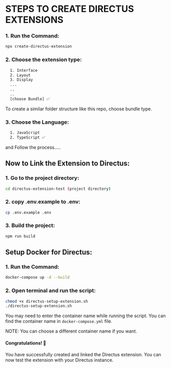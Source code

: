 # STEPS TO CREATE DIRECTUS EXTENSIONS

### 1. Run the Command:

```bash
npx create-directus-extension
```

### 2. Choose the extension type:

```bash
  1. Interface
  2. Layout
  3. Display
  ...
  ..
  ..
  [choose Bundle] ✅

```

To create a similar folder structure like this repo, choose bundle type.

### 3. Choose the Language:

```bash
  1. JavaScript
  2. TypeScript ✅
```

and Follow the process.....

## Now to Link the Extension to Directus:

### 1. Go to the project directory:

```bash
cd directus-extension-test (project directory)
```

### 2. copy .env.example to .env:

```bash
cp .env.example .env
```

### 3. Build the project:

```bash
npm run build
```

## Setup Docker for Directus:

### 1. Run the Command:

```bash
docker-compose up -d --build
```

### 2. Open terminal and run the script:

```bash
chmod +x directus-setup-extension.sh
./directus-setup-extension.sh
```

You may need to enter the container name while running the script. You can find the container name in `docker-compose.yml` file.

NOTE: You can choose a different container name if you want.

#### Congratulations! 🎉

You have successfully created and linked the Directus extension. You can now test the extension with your Directus instance.
